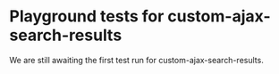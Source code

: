 # Playground tests for custom-ajax-search-results
We are still awaiting the first test run for custom-ajax-search-results.
